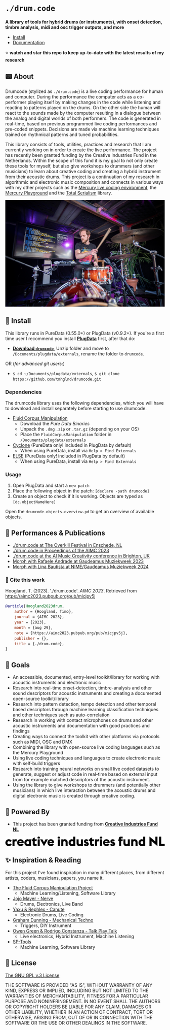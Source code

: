 # `./drum.code`

**A library of tools for hybrid drums (or instruments), with onset detection, timbre analysis, midi and osc trigger outputs, and more**

<!-- [**🙏 Support me by buying me a coffee on ko-fi**](https://ko-fi.com/tmhglnd) -->

- [Install](#-install)
- [Documentation](./docs/README.md)

⭐️ **watch and star this repo to keep up-to-date with the latest results of my research**

## 📟 About

Drumcode (stylized as `./drum.code`) is a live coding performance for human and computer. During the performance the computer acts as a co-performer playing itself by making changes in the code while listening and reacting to patterns played on the drums. On the other side the human will react to the sounds made by the computer resulting in a dialogue between the analog and digital worlds of both performers. The code is generated in real-time, based on previous programmed live coding performances and pre-coded snippets. Decisions are made via machine learning techniques trained on rhythmical patterns and tuned probabilities.

This library consists of tools, utilities, practices and research that I am currently working on in order to create the live performance. The project has recently been granted funding by the Creative Industries Fund in the Netherlands. Within the scope of this fund it is my goal to not only create these tools for myself, but also give workshops to drummers (and other musicians) to learn about creative coding and creating a hybrid instrument from their acoustic drums. This project is a continuation of my research in algorithmic and electronic music composition and connects in various ways with my other projects such as the [Mercury live coding environment](https://github.com/tmhglnd/mercury), the [Mercury Playground](https://github.com/tmhglnd/mercury-playground) and the [Total Serialism](https://github.com/tmhglnd/total-serialism) library.

![`./drum.code` live performance. Photo by Paulus ](/media/drumcode.jpg)

## 🚀 Install

This library runs in PureData (0.55.0+) or PlugData (v0.9.2+). If you're a first time user I recommend you install [**PlugData**](https://plugdata.org/download.html) first, after that do:

- [**Download `drumcode`**](https://github.com/tmhglnd/drumcode/archive/refs/heads/main.zip), Unzip folder and move to `/Documents/plugdata/externals`, rename the folder to `drumcode`.

OR (*for advanced git users:*)

- `$ cd ~/Documents/plugdata/externals`, `$ git clone https://github.com/tmhglnd/drumcode.git`

### Dependencies

The drumcode library uses the following dependencies, which you will have to download and install separately before starting to use drumcode.

- [Fluid Corpus Manipulation](https://www.flucoma.org/download/)
	- Download the *Pure Data Binaries*
	- Unpack the `.dmg` `.zip` or `.tar.gz` (depending on your OS)
	- Place the `FluidCorpusManipulation` folder in `/Documents/plugdata/externals`
- [Cyclone](https://github.com/porres/pd-cyclone/) (PureData only! included in PlugData by default)
	- When using PureData, install via `Help > Find Externals`
- [ELSE](https://github.com/porres/pd-else/) (PureData only! included in PlugData by default)
	- When using PureData, install via `Help > Find Externals`

### Usage

1. Open PlugData and start a `new patch`
2. Place the following object in the patch: `[declare -path drumcode]`
3. Create an object to check if it is working. Objects are typed as `[dc.objectNameHere]`

Open the `drumcode-objects-overview.pd` to get an overview of available objects.

## 🥁 Performances & Publications

- [./drum.code at The Overkill Festival in Enschede, NL](https://youtu.be/AoOR0NR0smk?si=ljSXh_uKKaQGIodq&t=112)
- [./drum.code in Proceedings of the AIMC 2023](https://aimc2023.pubpub.org/pub/micjpv5j)
- [./drum.code at the AI Music Creativity conference in Brighton, UK](https://www.youtube.com/live/d0RMUqcbhmQ?si=aTXUo32V00xjPMpJ&t=3739)
- [Morph with Rafaele Andrade at Gaudeamus Muziekweek 2023](https://www.youtube.com/watch?v=nHwbq-yrC2A)
- [Morph with Lina Bautista at NIME/Gaudeamus Muziekweek 2024](https://www.youtube.com/watch?v=SXl8asBUsng)

### 📝 Cite this work

Hoogland, T. (2023). './drum.code'. *AIMC 2023*. Retrieved from https://aimc2023.pubpub.org/pub/micjpv5j

```bibtex
@article{Hoogland2023drum,
	author = {Hoogland, Timo},
	journal = {AIMC 2023},
	year = {2023},
	month = {aug 29},
	note = {https://aimc2023.pubpub.org/pub/micjpv5j},
	publisher = {},
	title = {./drum.code},
}
```

## 🔭 Goals

- An accessible, documented, entry-level toolkit/library for working with acoustic instruments and electronic music
- Research into real-time onset-detection, timbre-analysis and other sound descriptors for acoustic instruments and creating a documented open-source toolkit/library
- Research into pattern detection, tempo detection and other temporal based descriptors through machine learning classification techniques and other techniques such as auto-correlation
- Research in working with contact microphones on drums and other acoustic instruments and documentation with good practices and findings
- Creating ways to connect the toolkit with other platforms via protocols such as MIDI, OSC and DMX
- Combining the library with open-source live coding languages such as the Mercury Playground
- Using live coding techniques and languages to create electronic music with self-build triggers
- Research into training neural networks on small live coded datasets to generate, suggest or adjust code in real-time based on external input from for example matched descriptors of the acoustic instrument.
- Using the library to give workshops to drummers (and potentially other musicians) in which live interaction between the acoustic drums and digital electronic music is created through creative coding. 

## 🔋 Powered By

- This project has been granted funding from [**Creative Industries Fund NL**](https://stimuleringsfonds.nl/en/)

![](/media/sci-logo.jpg)

## ✨ Inspiration & Reading

For this project I've found inspiration in many different places, from different artists, coders, musicians, papers, you name it.

- [The Fluid Corpus Manipulation Project](https://www.flucoma.org/) 
	- Machine Learning/Listening, Software Library
- [Jojo Mayer - Nerve](https://www.youtube.com/watch?v=SIahbUYxdfE) 
	- Drums, Electronics, Live Band
- [Yaxu & Rephlex - Canute](https://www.youtube.com/watch?v=uAq4BAbvRS4) 
	- Electronic Drums, Live Coding
- [Graham Dunning - Mechanical Techno](https://www.youtube.com/watch?v=HG8qR75R-as) 
	- Triggers, DIY Instrument
- [Owen Green & Rodrigo Constanza - Talk Play Talk](https://youtu.be/aslEJBB9iT4?si=ahGDTmu7IG6gE6Mf)
	- Live electronics, Hybrid Instrument, Machine Listening
- [SP-Tools](https://rodrigoconstanzo.com/2022/07/sp-tools-machine-learning-tools-for-drums-and-percussion-alpha/)
	- Machine Learning, Software Library

## 📝 License

[The GNU GPL v.3 License](https://choosealicense.com/licenses/gpl-3.0/)

THE SOFTWARE IS PROVIDED "AS IS", WITHOUT WARRANTY OF ANY KIND, EXPRESS OR IMPLIED, INCLUDING BUT NOT LIMITED TO THE WARRANTIES OF MERCHANTABILITY, FITNESS FOR A PARTICULAR PURPOSE AND NONINFRINGEMENT. IN NO EVENT SHALL THE AUTHORS OR COPYRIGHT HOLDERS BE LIABLE FOR ANY CLAIM, DAMAGES OR OTHER LIABILITY, WHETHER IN AN ACTION OF CONTRACT, TORT OR OTHERWISE, ARISING FROM, OUT OF OR IN CONNECTION WITH THE SOFTWARE OR THE USE OR OTHER DEALINGS IN THE SOFTWARE.
